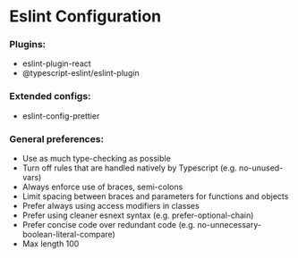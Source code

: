 # Eslint Configuration

### Plugins:

- eslint-plugin-react
- @typescript-eslint/eslint-plugin

### Extended configs:

- eslint-config-prettier

### General preferences:

- Use as much type-checking as possible
- Turn off rules that are handled natively by Typescript (e.g. no-unused-vars)
- Always enforce use of braces, semi-colons
- Limit spacing between braces and parameters for functions and objects
- Prefer always using access modifiers in classes
- Prefer using cleaner esnext syntax (e.g. prefer-optional-chain)
- Prefer concise code over redundant code (e.g. no-unnecessary-boolean-literal-compare)
- Max length 100
